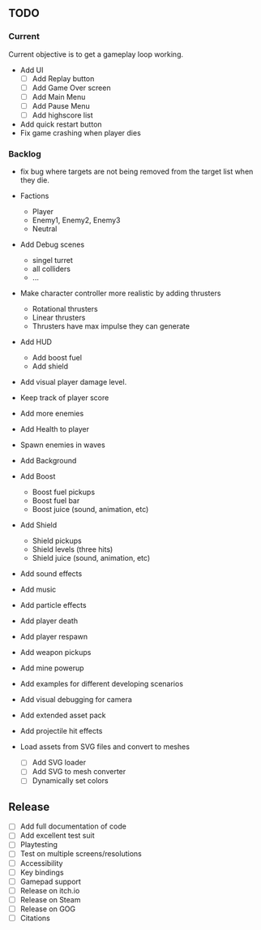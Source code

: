 ## TODO

### Current

Current objective is to get a gameplay loop working.

- Add UI
  - [ ] Add Replay button
  - [ ] Add Game Over screen
  - [ ] Add Main Menu
  - [ ] Add Pause Menu
  - [ ] Add highscore list
- Add quick restart button
- Fix game crashing when player dies

### Backlog

- fix bug where targets are not being removed from the target list when they die.

- Factions
  - Player
  - Enemy1, Enemy2, Enemy3
  - Neutral
- Add Debug scenes
  - singel turret
  - all colliders
  - ...
- Make character controller more realistic by adding thrusters
  - Rotational thrusters
  - Linear thrusters
  - Thrusters have max impulse they can generate
- Add HUD
  - Add boost fuel
  - Add shield
- Add visual player damage level.
- Keep track of player score
- Add more enemies
- Add Health to player
- Spawn enemies in waves
- Add Background
- Add Boost
  - Boost fuel pickups
  - Boost fuel bar
  - Boost juice (sound, animation, etc)
- Add Shield
  - Shield pickups
  - Shield levels (three hits)
  - Shield juice (sound, animation, etc)
- Add sound effects
- Add music
- Add particle effects
- Add player death
- Add player respawn
- Add weapon pickups
- Add mine powerup
- Add examples for different developing scenarios
- Add visual debugging for camera
- Add extended asset pack
- Add projectile hit effects
- Load assets from SVG files and convert to meshes
  - [ ] Add SVG loader
  - [ ] Add SVG to mesh converter
  - [ ] Dynamically set colors

## Release

- [ ] Add full documentation of code
- [ ] Add excellent test suit
- [ ] Playtesting
- [ ] Test on multiple screens/resolutions
- [ ] Accessibility
- [ ] Key bindings
- [ ] Gamepad support
- [ ] Release on itch.io
- [ ] Release on Steam
- [ ] Release on GOG
- [ ] Citations
